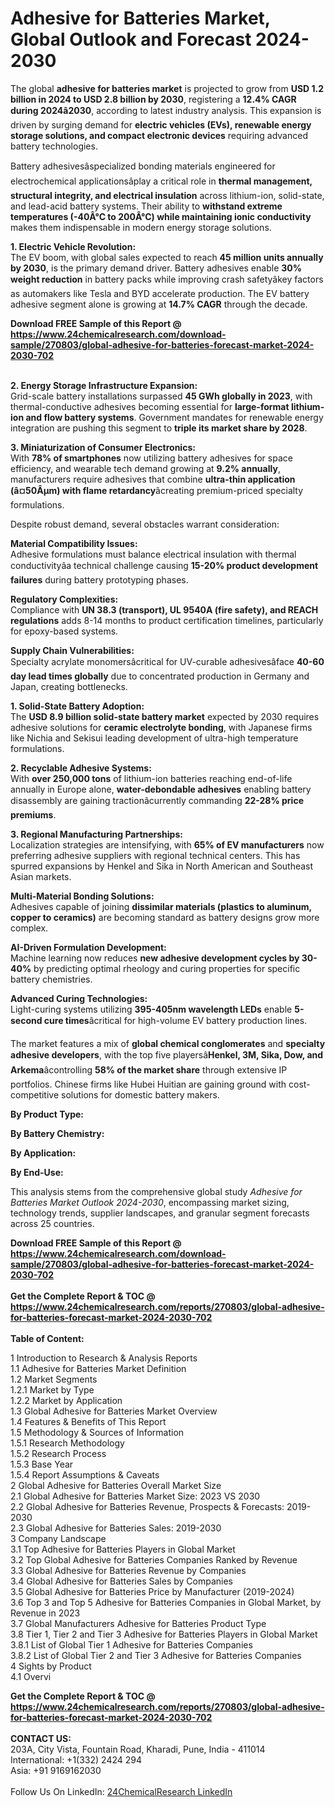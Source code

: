 <h1>Adhesive for Batteries Market, Global Outlook and Forecast 2024-2030</h1><p>The global <strong>adhesive for batteries market</strong> is projected to grow from <strong>USD 1.2 billion in 2024 to USD 2.8 billion by 2030</strong>, registering a <strong>12.4% CAGR during 2024â2030</strong>, according to latest industry analysis. This expansion is driven by surging demand for <strong>electric vehicles (EVs), renewable energy storage solutions, and compact electronic devices</strong> requiring advanced battery technologies.</p><p>Battery adhesivesâspecialized bonding materials engineered for electrochemical applicationsâplay a critical role in <strong>thermal management, structural integrity, and electrical insulation</strong> across lithium-ion, solid-state, and lead-acid battery systems. Their ability to <strong>withstand extreme temperatures (-40Â°C to 200Â°C) while maintaining ionic conductivity</strong> makes them indispensable in modern energy storage solutions.</p><p><strong>1. Electric Vehicle Revolution:</strong><br>
The EV boom, with global sales expected to reach <strong>45 million units annually by 2030</strong>, is the primary demand driver. Battery adhesives enable <strong>30% weight reduction</strong> in battery packs while improving crash safetyâkey factors as automakers like Tesla and BYD accelerate production. The EV battery adhesive segment alone is growing at <strong>14.7% CAGR</strong> through the decade.</p><div><b>Download FREE Sample of this Report @ 
            <a href="https://www.24chemicalresearch.com/download-sample/270803/global-adhesive-for-batteries-forecast-market-2024-2030-702">
            https://www.24chemicalresearch.com/download-sample/270803/global-adhesive-for-batteries-forecast-market-2024-2030-702</a></b></div><br><p><strong>2. Energy Storage Infrastructure Expansion:</strong><br>
Grid-scale battery installations surpassed <strong>45 GWh globally in 2023</strong>, with thermal-conductive adhesives becoming essential for <strong>large-format lithium-ion and flow battery systems</strong>. Government mandates for renewable energy integration are pushing this segment to <strong>triple its market share by 2028</strong>.</p><p><strong>3. Miniaturization of Consumer Electronics:</strong><br>
With <strong>78% of smartphones</strong> now utilizing battery adhesives for space efficiency, and wearable tech demand growing at <strong>9.2% annually</strong>, manufacturers require adhesives that combine <strong>ultra-thin application (â¤50Âµm) with flame retardancy</strong>âcreating premium-priced specialty formulations.</p><p>Despite robust demand, several obstacles warrant consideration:</p><p><strong>Material Compatibility Issues:</strong><br>
Adhesive formulations must balance electrical insulation with thermal conductivityâa technical challenge causing <strong>15-20% product development failures</strong> during battery prototyping phases.</p><p><strong>Regulatory Complexities:</strong><br>
Compliance with <strong>UN 38.3 (transport), UL 9540A (fire safety), and REACH regulations</strong> adds 8-14 months to product certification timelines, particularly for epoxy-based systems.</p><p><strong>Supply Chain Vulnerabilities:</strong><br>
Specialty acrylate monomersâcritical for UV-curable adhesivesâface <strong>40-60 day lead times globally</strong> due to concentrated production in Germany and Japan, creating bottlenecks.</p><p><strong>1. Solid-State Battery Adoption:</strong><br>
The <strong>USD 8.9 billion solid-state battery market</strong> expected by 2030 requires adhesive solutions for <strong>ceramic electrolyte bonding</strong>, with Japanese firms like Nichia and Sekisui leading development of ultra-high temperature formulations.</p><p><strong>2. Recyclable Adhesive Systems:</strong><br>
With <strong>over 250,000 tons</strong> of lithium-ion batteries reaching end-of-life annually in Europe alone, <strong>water-debondable adhesives</strong> enabling battery disassembly are gaining tractionâcurrently commanding <strong>22-28% price premiums</strong>.</p><p><strong>3. Regional Manufacturing Partnerships:</strong><br>
Localization strategies are intensifying, with <strong>65% of EV manufacturers</strong> now preferring adhesive suppliers with regional technical centers. This has spurred expansions by Henkel and Sika in North American and Southeast Asian markets.</p><p><strong>Multi-Material Bonding Solutions:</strong><br>
Adhesives capable of joining <strong>dissimilar materials (plastics to aluminum, copper to ceramics)</strong> are becoming standard as battery designs grow more complex.</p><p><strong>AI-Driven Formulation Development:</strong><br>
Machine learning now reduces <strong>new adhesive development cycles by 30-40%</strong> by predicting optimal rheology and curing properties for specific battery chemistries.</p><p><strong>Advanced Curing Technologies:</strong><br>
Light-curing systems utilizing <strong>395-405nm wavelength LEDs</strong> enable <strong>5-second cure times</strong>âcritical for high-volume EV battery production lines.</p><p>The market features a mix of <strong>global chemical conglomerates</strong> and <strong>specialty adhesive developers</strong>, with the top five playersâ<strong>Henkel, 3M, Sika, Dow, and Arkema</strong>âcontrolling <strong>58% of the market share</strong> through extensive IP portfolios. Chinese firms like Hubei Huitian are gaining ground with cost-competitive solutions for domestic battery makers.</p><p><strong>By Product Type:</strong></p><p><strong>By Battery Chemistry:</strong></p><p><strong>By Application:</strong></p><p><strong>By End-Use:</strong></p><p>This analysis stems from the comprehensive global study <em>Adhesive for Batteries Market Outlook 2024-2030</em>, encompassing market sizing, technology trends, supplier landscapes, and granular segment forecasts across 25 countries.</p><div><b>Download FREE Sample of this Report @ 
            <a href="https://www.24chemicalresearch.com/download-sample/270803/global-adhesive-for-batteries-forecast-market-2024-2030-702">
            https://www.24chemicalresearch.com/download-sample/270803/global-adhesive-for-batteries-forecast-market-2024-2030-702</a></b></div><br><div><b>Get the Complete Report & TOC @ 
            <a href="https://www.24chemicalresearch.com/reports/270803/global-adhesive-for-batteries-forecast-market-2024-2030-702">
            https://www.24chemicalresearch.com/reports/270803/global-adhesive-for-batteries-forecast-market-2024-2030-702</a></b></div><br>
            <b>Table of Content:</b><p>1 Introduction to Research & Analysis Reports<br />
    1.1 Adhesive for Batteries Market Definition<br />
    1.2 Market Segments<br />
        1.2.1 Market by Type<br />
        1.2.2 Market by Application<br />
    1.3 Global Adhesive for Batteries Market Overview<br />
    1.4 Features & Benefits of This Report<br />
    1.5 Methodology & Sources of Information<br />
        1.5.1 Research Methodology<br />
        1.5.2 Research Process<br />
        1.5.3 Base Year<br />
        1.5.4 Report Assumptions & Caveats<br />
2 Global Adhesive for Batteries Overall Market Size<br />
    2.1 Global Adhesive for Batteries Market Size: 2023 VS 2030<br />
    2.2 Global Adhesive for Batteries Revenue, Prospects & Forecasts: 2019-2030<br />
    2.3 Global Adhesive for Batteries Sales: 2019-2030<br />
3 Company Landscape<br />
    3.1 Top Adhesive for Batteries Players in Global Market<br />
    3.2 Top Global Adhesive for Batteries Companies Ranked by Revenue<br />
    3.3 Global Adhesive for Batteries Revenue by Companies<br />
    3.4 Global Adhesive for Batteries Sales by Companies<br />
    3.5 Global Adhesive for Batteries Price by Manufacturer (2019-2024)<br />
    3.6 Top 3 and Top 5 Adhesive for Batteries Companies in Global Market, by Revenue in 2023<br />
    3.7 Global Manufacturers Adhesive for Batteries Product Type<br />
    3.8 Tier 1, Tier 2 and Tier 3 Adhesive for Batteries Players in Global Market<br />
        3.8.1 List of Global Tier 1 Adhesive for Batteries Companies<br />
        3.8.2 List of Global Tier 2 and Tier 3 Adhesive for Batteries Companies<br />
4 Sights by Product<br />
    4.1 Overvi</p><div><b>Get the Complete Report & TOC @ 
            <a href="https://www.24chemicalresearch.com/reports/270803/global-adhesive-for-batteries-forecast-market-2024-2030-702">
            https://www.24chemicalresearch.com/reports/270803/global-adhesive-for-batteries-forecast-market-2024-2030-702</a></b></div><br><b>CONTACT US:</b><br>
            203A, City Vista, Fountain Road, Kharadi, Pune, India - 411014<br>
            International: +1(332) 2424 294<br>
            Asia: +91 9169162030 <br><br>
            Follow Us On LinkedIn: <a href="https://www.linkedin.com/company/24chemicalresearch/">24ChemicalResearch LinkedIn</a>